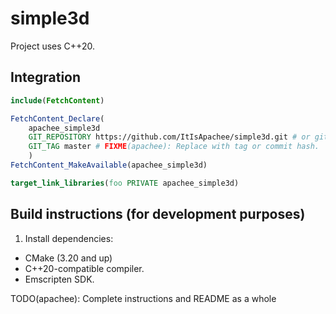# simple3d

Project uses C++20.

## Integration

```cmake
include(FetchContent)

FetchContent_Declare(
    apachee_simple3d
    GIT_REPOSITORY https://github.com/ItIsApachee/simple3d.git # or git@github.com:ItIsApachee/simple3d.git
    GIT_TAG master # FIXME(apachee): Replace with tag or commit hash.
    )
FetchContent_MakeAvailable(apachee_simple3d)

target_link_libraries(foo PRIVATE apachee_simple3d)
```

## Build instructions (for development purposes)
1. Install dependencies:
- CMake (3.20 and up)
- C++20-compatible compiler.
- Emscripten SDK.

TODO(apachee): Complete instructions and README as a whole

